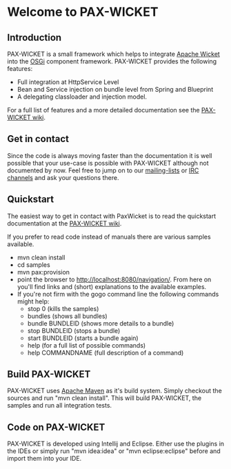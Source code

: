 # Welcome to PAX-WICKET

## Introduction

PAX-WICKET is a small framework which helps to integrate [Apache Wicket](http://wicket.apache.org)
into the [OSGi](http://www.osgi.org) component framework. PAX-WICKET provides the following features:

* Full integration at HttpService Level
* Bean and Service injection on bundle level from Spring and Blueprint
* A delegating classloader and injection model.

For a full list of features and a more detailed documentation see the
[PAX-WICKET wiki](http://ops4j1.jira.com/wiki/display/paxwicket/Pax+Wicket).

## Get in contact

Since the code is always moving faster than the documentation it is well possible that your use-case is
possible with PAX-WICKET although not documented by now. Feel free to jump on to our [mailing-lists](http://ops4j1.jira.com/wiki/display/ops4j/listinfo)
or [IRC channels](https://ops4j1.jira.com/wiki/display/ops4j/ircinfo) and ask your questions there.

## Quickstart

The easiest way to get in contact with PaxWicket is to read the quickstart documentation at the
[PAX-WICKET wiki](http://ops4j1.jira.com/wiki/display/paxwicket/Pax+Wicket).

If you prefer to read code instead of manuals there are various samples available.

* mvn clean install
* cd samples
* mvn pax:provision
* point the browser to [http://localhost:8080/navigation/](http://localhost:8080/navigation/). From here on you'll find links and (short) explanations to the available examples.
* If you're not firm with the gogo command line the following commands might help:
    * stop 0 (kills the samples)
    * bundles (shows all bundles)
    * bundle BUNDLEID (shows more details to a bundle)
    * stop BUNDLEID (stops a bundle)
    * start BUNDLEID (starts a bundle again)
    * help (for a full list of possible commands)
    * help COMMANDNAME (full description of a command)

## Build PAX-WICKET

PAX-WICKET uses [Apache Maven](http://maven.apache.org) as it's build system. Simply checkout the sources and run
"mvn clean install". This will build PAX-WICKET, the samples and run all integration tests.

## Code on PAX-WICKET

PAX-WICKET is developed using Intellij and Eclipse. Either use the plugins in the IDEs or simply run "mvn idea:idea"
or "mvn eclipse:eclipse" before and import them into your IDE.

